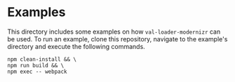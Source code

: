 # Examples
This directory includes some examples on how `val-loader-modernizr` can be used. To run an example, clone this
repository, navigate to the example's directory and execute the following commands.

```shell
npm clean-install && \
npm run build && \
npm exec -- webpack
```
